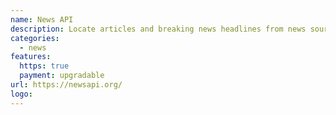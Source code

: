 ```yaml
---
name: News API
description: Locate articles and breaking news headlines from news sources and blogs across the web.
categories:
  - news
features:
  https: true
  payment: upgradable
url: https://newsapi.org/
logo:
---
```


